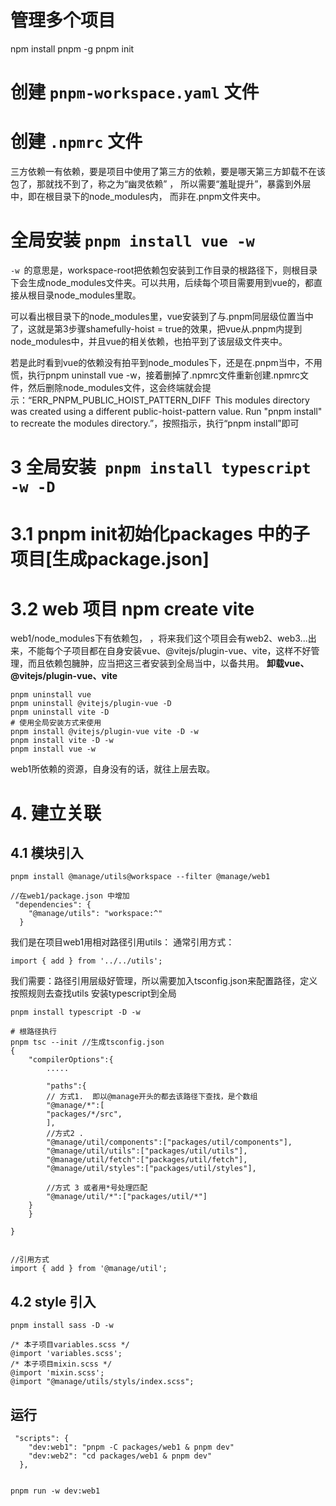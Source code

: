 # 管理多个项目
npm install pnpm -g
pnpm init
# 创建 `pnpm-workspace.yaml` 文件
# 创建 `.npmrc` 文件
三方依赖一有依赖，要是项目中使用了第三方的依赖，要是哪天第三方卸载不在该包了，那就找不到了，称之为“幽灵依赖” ，
所以需要“羞耻提升”，暴露到外层中，即在根目录下的node_modules内，
而非在.pnpm文件夹中。

# 全局安装 `pnpm install vue -w`
`-w `的意思是，workspace-root把依赖包安装到工作目录的根路径下，则根目录下会生成node_modules文件夹。可以共用，后续每个项目需要用到vue的，都直接从根目录node_modules里取。

可以看出根目录下的node_modules里，vue安装到了与.pnpm同层级位置当中了，这就是第3步骤shamefully-hoist = true的效果，把vue从.pnpm内提到node_modules中，并且vue的相关依赖，也拍平到了该层级文件夹中。

若是此时看到vue的依赖没有拍平到node_modules下，还是在.pnpm当中，不用慌，执行pnpm uninstall vue -w，接着删掉了.npmrc文件重新创建.npmrc文件，然后删除node_modules文件，这会终端就会提示：“ERR_PNPM_PUBLIC_HOIST_PATTERN_DIFF  This modules directory was created using a different public-hoist-pattern value. Run "pnpm install" to recreate the modules directory.”，按照指示，执行“pnpm install”即可

# 3 全局安装` pnpm install typescript -w -D`
# 3.1  pnpm init初始化packages 中的子项目[生成package.json]

# 3.2 web 项目 npm create vite 
web1/node_modules下有依赖包， ，将来我们这个项目会有web2、web3...出来，不能每个子项目都在自身安装vue、@vitejs/plugin-vue、vite，这样不好管理，而且依赖包臃肿，应当把这三者安装到全局当中，以备共用。 
**卸载vue、@vitejs/plugin-vue、vite**
```
pnpm uninstall vue
pnpm uninstall @vitejs/plugin-vue -D
pnpm uninstall vite -D
# 使用全局安装方式来使用
pnpm install @vitejs/plugin-vue vite -D -w
pnpm install vite -D -w
pnpm install vue -w
```

web1所依赖的资源，自身没有的话，就往上层去取。

# 4. 建立关联
##  4.1 模块引入
```
pnpm install @manage/utils@workspace --filter @manage/web1 

//在web1/package.json 中增加
 "dependencies": {
    "@manage/utils": "workspace:^"
  }
```

我们是在项目web1用相对路径引用utils：
通常引用方式：
```
import { add } from '../../utils';
```
我们需要：路径引用层级好管理，所以需要加入tsconfig.json来配置路径，定义按照规则去查找utils 安装typescript到全局
```
pnpm install typescript -D -w

# 根路径执行
pnpm tsc --init //生成tsconfig.json  
{
    "compilerOptions":{
        .....

        "paths":{
        // 方式1.  即以@manage开头的都去该路径下查找，是个数组
        "@manage/*":[
        "packages/*/src",
        ], 
        //方式2 .
        "@manage/util/components":["packages/util/components"],
        "@manage/util/utils":["packages/util/utils"],
        "@manage/util/fetch":["packages/util/fetch"],
        "@manage/util/styles":["packages/util/styles"],

        //方式 3 或者用*号处理匹配
        "@manage/util/*":["packages/util/*"]
    }
    }
    
}


//引用方式
import { add } from '@manage/util';
```

## 4.2 style 引入
`pnpm install sass -D -w`
```
/* 本子项目variables.scss */
@import 'variables.scss';
/* 本子项目mixin.scss */
@import 'mixin.scss'; 
@import "@manage/utils/styls/index.scss";
```

## 运行
```
 "scripts": {
    "dev:web1": "pnpm -C packages/web1 & pnpm dev"
    "dev:web2": "cd packages/web1 & pnpm dev"
  },


pnpm run -w dev:web1

```